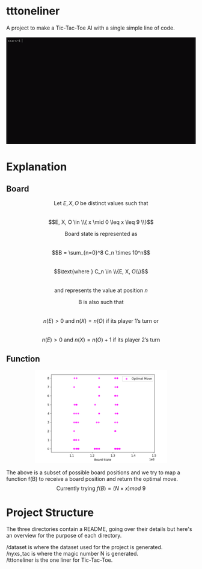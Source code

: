 # tttoneliner
A project to make a Tic-Tac-Toe AI with a single simple line of code.  
<br>
![Examples of Tic-Tac-Toe being played](/assets/tttol.gif)

# Explanation
## Board
<!-- We're not using ```math ``` because I can't get it to render linebreaks, same w/ $$ around the whole thing -->
$$\text{Let } E, X, O \text{ be distinct values such that}$$  
$$E, X, O \in \\{ x \mid 0 \leq x \leq 9 \\}$$  
  

$$\text{Board state is represented as}$$  
$$B = \sum_{n=0}^8 C_n \times 10^n$$  
$$\text{where } C_n \in \\{E, X, O\\}$$  
$$\text{ and represents the value at position } n$$  
  
  
$$\text{B is also such that}$$  
$$n(E) > 0 \text{ and } n(X) = n(O) \text{ if its player 1's turn or}$$  
$$n(E) > 0 \text{ and } n(X) = n(O)+1 \text{ if its player 2's turn}$$  
  
## Function
<p align="center">
    <img
        src="/assets/graph.png"
        alt="Graph of the function we're trying to achieve"
        width="70%"
    />
</p>

The above is a subset of possible board positions and we try to map a function
f(B) to receive a board position and return the optimal move.
$$\text{Currently trying } f(B) = \left(N \times x\right) mod \ 9$$  

# Project Structure
The three directories contain a README, going over their details but here's an overview for the purpose of each directory.  
  
/dataset is where the dataset used for the project is generated.  
/nyxs_tac is where the magic number N is generated.  
/tttoneliner is the one liner for Tic-Tac-Toe.

